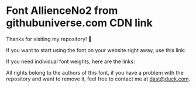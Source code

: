 # Font AllienceNo2 from githubuniverse.com CDN link
Thanks for visiting my repository! 👋

If you want to start using the font on your website right away, use this link:

If you need individual font weights, here are the links:


All rights belong to the authors of this font, if you have a problem with the repository and want to remove it, feel free to contact me at dast@duck.com.
